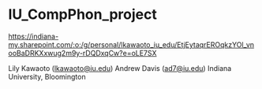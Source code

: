 # IU_CompPhon_project

https://indiana-my.sharepoint.com/:o:/g/personal/lkawaoto_iu_edu/EtjEytaqrEROqkzYOl_vnooBaDRKXxwug2m9y-rDQDxqCw?e=oLE7SX


Lily Kawaoto (lkawaoto@iu.edu)
Andrew Davis (ad7@iu.edu)
Indiana University, Bloomington
